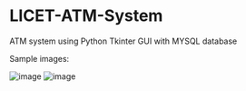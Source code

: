 # LICET-ATM-System
ATM system using Python Tkinter GUI with MYSQL database 

Sample images:

![image](https://user-images.githubusercontent.com/76395721/175562543-92d4e32e-cb3a-4562-b4fd-355131e4808a.png)
![image](https://user-images.githubusercontent.com/76395721/175562886-2ee78bab-91ce-493d-b024-1fc681edbe69.png)

